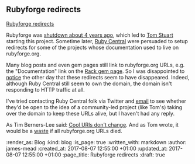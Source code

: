 Rubyforge redirects
-------------------

[Rubyforge redirects](https://github.com/tomstuart/rubyforge-redirects)

Rubyforge was [shutdown about 4 years ago][rubyforge-shutdown], which led to [Tom Stuart][] starting this project. Sometime later, [Ruby Central][] were persuaded to setup redirects for some of the projects whose documentation used to live on rubyforge.org.

Many blog posts and even gem pages still link to rubyforge.org URLs, e.g. the "Documentation" link on the [Rack gem page][rack-gem]. So I was disappointed to [notice][copeland-tweet] the other day that these redirects seem to have disappeared. Indeed, although Ruby Central still seem to own the domain, the domain isn't responding to HTTP traffic at all.

I've tried contacting Ruby Central folk via Twitter and [email][ruby-central-email] to see whether they'd be open to the idea of a community-led project (like Tom's) taking over the domain to keep these URLs alive, but I haven't had any reply.

As Tim Berners-Lee said: [Cool URIs don't change][cool-uris]. And as Tom wrote, it would be a [waste][tom-why] if all rubyforge.org URLs died.

[rubyforge-shutdown]: https://twitter.com/evanphx/status/399552820380053505
[Tom Stuart]: http://codon.com/
[Ruby Central]: http://rubycentral.org/
[rack-gem]: https://rubygems.org/gems/rack/
[copeland-tweet]: https://twitter.com/floehopper/status/889589392335138816
[ruby-central-email]: https://twitter.com/floehopper/status/889589392335138816
[cool-uris]: https://www.w3.org/Provider/Style/URI.html
[tom-why]: https://github.com/tomstuart/rubyforge-redirects/blob/0adc031cfb3d0774a4bf77b819b9bf35e153e335/README.md#why

:render_as: Blog
:kind: blog
:is_page: true
:written_with: markdown
:author: james-mead
:created_at: 2017-08-07 12:55:00 +01:00
:updated_at: 2017-08-07 12:55:00 +01:00
:page_title: Rubyforge redirects
:draft: true
